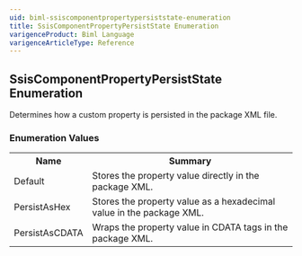 ```yaml
---
uid: biml-ssiscomponentpropertypersiststate-enumeration
title: SsisComponentPropertyPersistState Enumeration
varigenceProduct: Biml Language
varigenceArticleType: Reference
---
```


## SsisComponentPropertyPersistState Enumeration<div class="LanguageSummary"><div class ="SummaryItem">Determines how a custom property is persisted in the package XML file.</div></div><div class="EnumValueGroup">### Enumeration Values<table id="EnumValue" class="MemberList"><tbody><tr><th class="MemberNameColumnHeader">Name</th><th class="MemberSummaryColumnHeader">Summary</th></tr><tr class="cd0"><td class="MemberName">Default</td><td class="MemberSummary"><div class ="SummaryItem">Stores the property value directly in the package XML.</div> </td></tr><tr class="cd1"><td class="MemberName">PersistAsHex</td><td class="MemberSummary"><div class ="SummaryItem">Stores the property value as a hexadecimal value in the package XML.</div> </td></tr><tr class="cd0"><td class="MemberName">PersistAsCDATA</td><td class="MemberSummary"><div class ="SummaryItem">Wraps the property value in CDATA tags in the package XML.</div> </td></tr></tbody></table></div>
